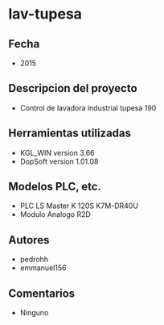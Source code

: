# lav-tupesa

## Fecha 
* 2015

## Descripcion del proyecto
* Control de lavadora industrial tupesa 190

## Herramientas utilizadas
* KGL_WIN version 3.66
* DopSoft version 1.01.08

## Modelos PLC, etc.
* PLC LS Master K 120S K7M-DR40U
* Modulo Analogo R2D

## Autores
* pedrohh
* emmanuel156

## Comentarios
* Ninguno
